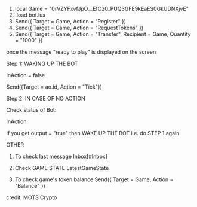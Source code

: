 1) local Game = "0rVZYFxvfJpO__EfOz0_PUQ3GFE9kEaES0GkUDNXjvE"
2) .load bot.lua
3) Send({ Target = Game, Action = "Register" })
4) Send({ Target = Game, Action = "RequestTokens" })
5) Send({ Target = Game, Action = "Transfer", Recipient = Game, Quantity = "1000" })

once the message "ready to play" is displayed on the screen

Step 1: WAKING UP THE BOT

InAction = false

Send({Target = ao.id, Action = "Tick"})

Step 2: IN CASE OF NO ACTION

Check status of Bot:

InAction

If you get output = "true" then WAKE UP THE BOT i.e. do STEP 1 again

OTHER
1. To check last message
Inbox[#Inbox]

2. Check GAME STATE
LatestGameState

3. To check game's token balance
Send({ Target = Game, Action = "Balance" })

credit: MOTS Crypto
